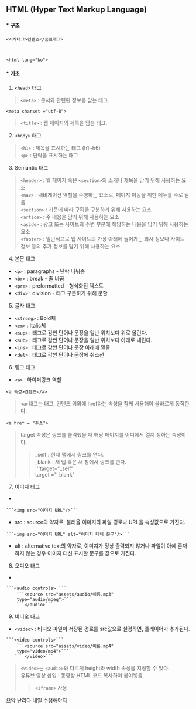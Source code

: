## HTML (Hyper Text Markup Language)  

#### * 구조  
```
<시작태그>컨텐츠</종료태그>
```  

```
```
<!DOCTYPE html>
```
```  
```
<html lang="ko">
```  

#### * 기초  
1. ```<head>``` 태그
> ```<meta>``` : 문서와 관련된 정보를 담는 태그.  
```
<meta charset ="utf-8">
```
> ```<title>``` : 웹 페이지의 제목을 담는 태그.  
  
2. ```<body>``` 태그
> ```<h1>``` : 제목을 표시하는 태그 (h1~h6)  
> ```<p>``` : 단락을 표시하는 태그  

3. Semantic 태그
> ```<header>``` : 웹 페이지 혹은 ```<section>```의 소개나 제목을 담기 위해 사용하는 요소  
> ```<nav>``` : 내비게이션 역할을 수행하는 요소로, 페이지 이동을 위한 메뉴를 주로 담음  
> ```<section>``` : 기준에 따라 구획을 구분하기 위해 사용하는 요소  
> ```<artice>``` : 주 내용을 담기 위해 사용하는 요소  
> ```<aside>``` : 광고 또는 사이트의 주변 부분에 해당하는 내용을 담기 위해 사용하는 요소  
> ```<footer>``` : 일반적으로 웹 사이트의 가장 아래에 들어가는 회사 정보나 사이트 정보 등의 추가 정보를 담기 위해 사용하는 요소  
  
4. 본문 태그
* ```<p>``` : paragraphs - 단락 나눠줌  
* ```<br>``` : break - 줄 바꿈  
* ```<pre>``` : preformatted - 형식화된 텍스트  
* ```<div>``` : division - 태그 구분하기 위해 분할  
  
5. 글자 태그  
* ```<strong>``` : Bold체  
* ```<em>``` : Italic체  
* ```<sup>``` : 태그로 감싼 단어나 문장을 일반 위치보다 위로 올린다.  
* ```<sub>``` : 태그로 감싼 단어나 문장을 일반 위치보다 아래로 내린다.  
* ```<ins>``` : 태그로 감싼 단어나 문장 아래에 밑줄  
* ```<del>``` : 태그로 감싼 단어나 문장에 취소선  
  
6. 링크 태그  
* ```<a>``` : 하이퍼링크 역할  
```
<a 속성>컨텐츠</a>
``` 
> ```<a>```태그는 태그, 컨텐츠 이외에 href라는 속성을 함께 사용해야 올바르게 동작한다.
```
<a href = "주소">
``` 
> target 속성은 링크를 클릭했을 때 해당 페이지를 어디에서 열지 정하는 속성이다.  
>   > _self : 현재 탭에서 링크를 연다.  
>   > _blank : 새 탭 혹은 새 창에서 링크를 연다.  
>   > '''target="_self"  
>   > target ="_blank"
  
  
7. 이미지 태그  
* <img>
```
```<img src="이미지 URL"/>```
```  
+ src : source의 약자로, 불러올 이미지의 파일 경로나 URL을 속성값으로 가진다.  
```
```<img src="이미지 URL" alt="이미지 대체 문구"/>```
```
+ alt : alternative text의 약자로, 이미지가 정상 출력되지 않거나 파일이 아예 존재하지 않는 경우 이미지 대신 표시할 문구를 값으로 가진다.  
  
8. 오디오 태그  
* <audio> : 오디오 파일이 저장된 경로를 src값으로 설정하면 플레이어가 추가된다.  
```
```<audio controls> ``` 
    ```<source src="assets/audio/이름.mp3"
    type="audio/mpeg">```
    ```</audio>```
``` 
  
9. 비디오 태그  
* ```<video>``` : 비디오 파일이 저장된 경로를 src값으로 설정하면, 플레이어가 추가된다.  
```
```<video controls>```
    ```<source src="assets/video/이름.mp4"
    type="video/mp4">```
   ``` </video>```
```  
> ```<video>```는 ```<audio>```와 다르게 height와 width 속성을 지정할 수 있다.  
> 유튜브 영상 삽입 : 동영상 HTML 코드 복사하여 붙여넣음  
>   >   ```<iframe>``` 사용  
  
  
  
  
  
으악 난리다 내일 수정해야지
